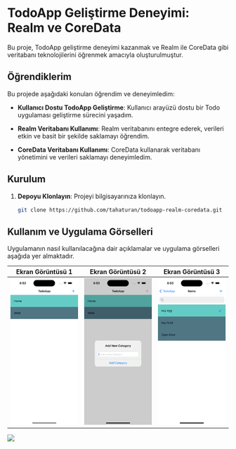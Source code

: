 # TodoApp Geliştirme Deneyimi: Realm ve CoreData

Bu proje, TodoApp geliştirme deneyimi kazanmak ve Realm ile CoreData gibi veritabanı teknolojilerini öğrenmek amacıyla oluşturulmuştur.

## Öğrendiklerim

Bu projede aşağıdaki konuları öğrendim ve deneyimledim:

- **Kullanıcı Dostu TodoApp Geliştirme**: Kullanıcı arayüzü dostu bir Todo uygulaması geliştirme sürecini yaşadım.

- **Realm Veritabanı Kullanımı**: Realm veritabanını entegre ederek, verileri etkin ve basit bir şekilde saklamayı öğrendim.

- **CoreData Veritabanı Kullanımı**: CoreData kullanarak veritabanı yönetimini ve verileri saklamayı deneyimledim.

## Kurulum

1. **Depoyu Klonlayın**: Projeyi bilgisayarınıza klonlayın.

    ```bash
    git clone https://github.com/tahaturan/todoapp-realm-coredata.git
    ```


## Kullanım ve Uygulama Görselleri

Uygulamanın nasıl kullanılacağına dair açıklamalar ve uygulama görselleri aşağıda yer almaktadır.


| Ekran Görüntüsü 1 | Ekran Görüntüsü 2 | Ekran Görüntüsü 3 |
|-----------------|-----------------|-----------------|
  <img src="Images/5.png"> | <img src="Images/2.png">  | <img src="Images/3.png">  |

<img src="Images/4.gif"> 

